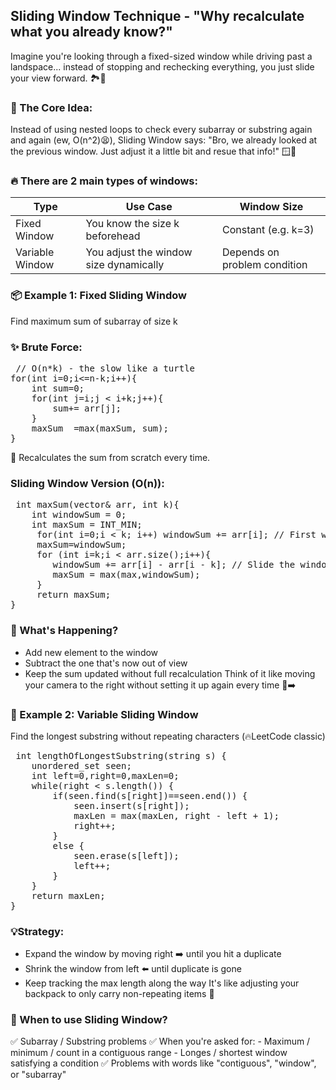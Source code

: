 ## Sliding Window Technique - "Why recalculate what you already know?"
Imagine you're looking through a fixed-sized window while driving past a landspace... instead of stopping and rechecking everything, you just slide your view forward. 🏞️🚗

### 🧠 The Core Idea:
Instead of using nested loops to check every subarray or substring again and again (ew, O(n^2)😫),
Sliding Window says:
    "Bro, we already looked at the previous window. Just adjust it a little bit and resue that info!" 🪟🧠

### 🔥 There are 2 main types of windows:
| Type | Use Case | Window Size |
| ---- | -------- | ----------- |
| Fixed Window | You know the size k beforehead | Constant (e.g. k=3) |
| Variable Window | You adjust the window size dynamically | Depends on problem condition |

### 📦 Example 1: Fixed Sliding Window
Find maximum sum of subarray of size k
### ✨ Brute Force:
<pre> // O(n*k) - the slow like a turtle
for(int i=0;i<=n-k;i++){
    int sum=0;
    for(int j=i;j < i+k;j++){
        sum+= arr[j];
    }
    maxSum  =max(maxSum, sum);
} </pre>
🤢 Recalculates the sum from scratch every time.

### Sliding Window Version (O(n)):
<pre> int maxSum(vector<int>& arr, int k){
    int windowSum = 0;
    int maxSum = INT_MIN;
     for(int i=0;i < k; i++) windowSum += arr[i]; // First window
     maxSum=windowSum;
     for (int i=k;i < arr.size();i++){
        windowSum += arr[i] - arr[i - k]; // Slide the window
        maxSum = max(max,windowSum);
     }
     return maxSum;
} </pre>

### 🧙 What's Happening?
- Add new element to the window
- Subtract the one that's now out of view
- Keep the sum updated without full recalculation
Think of it like moving your camera to the right without setting it up again every time 🎥➡️

### 🧩 Example 2: Variable Sliding Window
Find the longest substring without repeating characters (🔥LeetCode classic)
<pre> int lengthOfLongestSubstring(string s) {
    unordered_set<char> seen;
    int left=0,right=0,maxLen=0;
    while(right < s.length()) {
        if(seen.find(s[right])==seen.end()) {
            seen.insert(s[right]);
            maxLen = max(maxLen, right - left + 1);
            right++;
        }
        else {
            seen.erase(s[left]);
            left++;
        }
    }
    return maxLen;
} </pre>

### 💡Strategy:
- Expand the window by moving right ➡️ until you hit a duplicate
- Shrink the window from left ⬅️ until duplicate is gone
- Keep tracking the max length along the way
It's like adjusting your backpack to only carry non-repeating items 🎒

### 🎯 When to use Sliding Window?
✅ Subarray / Substring problems
✅ When you're asked for:
    - Maximum / minimum / count in a contiguous range
    - Longes / shortest window satisfying a condition
        ✅ Problems with words like "contiguous", "window", or "subarray"